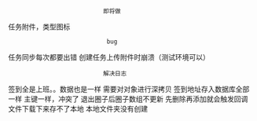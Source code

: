                               即将做
任务附件，类型图标

                                bug
任务同步每次都要出错
创建任务上传附件时崩溃（测试环境可以）


                               解决日志
签到全是上班。。数据也是一样                    需要对对象进行深拷贝
签到地址存入数据库全部一样                     主键一样，冲突了
退出圈子后圈子数组不更新                       先删除再添加就会触发回调
文件下载下来存不了本地                        本地文件夹没有创建
